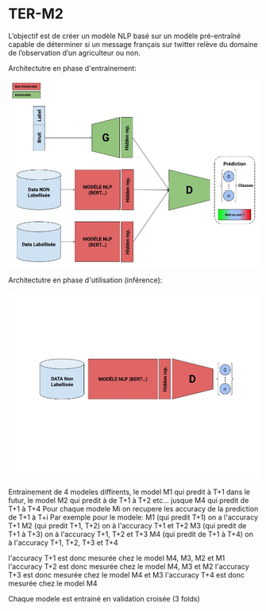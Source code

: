 # TER-M2


L’objectif est de créer un modèle NLP basé sur un modèle pré-entraîné capable de
déterminer si un message français sur twitter relève du domaine de l’observation
d’un agriculteur ou non.

Architectutre en phase d'entrainement:

![Architectutre en phase d'entrainement](./src/Architectutre_Entrainement.jpg)

Architectutre en phase d'utilisation (inférence):

![Architectutre en phase d'utilisation](./src/Architecture_Utilisation.jpg)


Entrainement de 4 modeles diffirents, le model M1 qui predit à T+1 dans le futur, le model M2 qui predit à de T+1 à T+2 etc... jusque M4 qui predit de T+1 à T+4
Pour chaque modele Mi on recupere les accuracy de la prediction de T+1 à T+i
Par exemple pour le modele:
     M1 (qui predit T+1) on a l'accuracy T+1
     M2 (qui predit T+1, T+2) on à l'accuracy T+1 et T+2
     M3 (qui predit de T+1 à T+3) on à l'accuracy T+1, T+2 et T+3
     M4 (qui predit de T+1 à T+4) on à l'accuracy T+1, T+2, T+3 et T+4
     
l'accuracy T+1 est donc mesurée chez le model M4, M3, M2 et M1
l'accuracy T+2 est donc mesurée chez le model M4, M3 et M2
l'accuracy T+3 est donc mesurée chez le model M4 et M3
l'accuracy T+4 est donc mesurée chez le model M4

Chaque modele est entrainé en validation croisée (3 folds)
